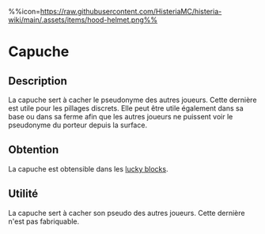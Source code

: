 %%icon=https://raw.githubusercontent.com/HisteriaMC/histeria-wiki/main/.assets/items/hood-helmet.png%%

# Capuche

## Description
La capuche sert à cacher le pseudonyme des autres joueurs. Cette dernière est utile pour les pillages discrets.
Elle peut être utile également dans sa base ou dans sa ferme afin que les autres joueurs ne puissent voir le pseudonyme du porteur depuis la surface.

## Obtention
La capuche est obtensible dans les [lucky blocks](https://histeria.fr/wiki/blocks/lucky-block).

## Utilité
La capuche sert à cacher son pseudo des autres joueurs.
Cette dernière n'est pas fabriquable.